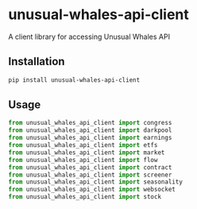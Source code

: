 # unusual-whales-api-client
A client library for accessing Unusual Whales API

## Installation
```bash
pip install unusual-whales-api-client
```
## Usage
```python
from unusual_whales_api_client import congress
from unusual_whales_api_client import darkpool
from unusual_whales_api_client import earnings
from unusual_whales_api_client import etfs
from unusual_whales_api_client import market
from unusual_whales_api_client import flow
from unusual_whales_api_client import contract
from unusual_whales_api_client import screener
from unusual_whales_api_client import seasonality
from unusual_whales_api_client import websocket
from unusual_whales_api_client import stock
```